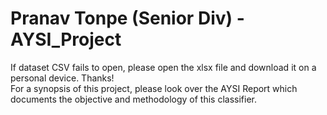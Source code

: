 # Pranav Tonpe (Senior Div) - AYSI_Project

If dataset CSV fails to open, please open the xlsx file and download it on a personal device. Thanks!\
For a synopsis of this project, please look over the AYSI Report which documents the objective and methodology of this classifier. 
